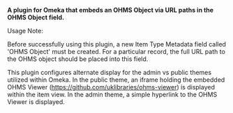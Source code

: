 <b>A plugin for Omeka that embeds an OHMS Object via URL paths in the OHMS Object field.</b>

Usage Note:

Before successfully using this plugin, a new Item Type Metadata field called 'OHMS Object' must be created.  For a particular record, the full URL path to the OHMS object should be placed into this field.  

This plugin configures alternate display for the admin vs public themes utilized within Omeka.  In the public theme, an iframe holding the embedded OHMS Viewer (https://github.com/uklibraries/ohms-viewer) is displayed within the item view.  In the admin theme, a simple hyperlink to the OHMS Viewer is displayed.  
